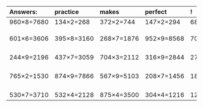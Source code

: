 | Answers: | practice | makes | perfect | ! |
| :--- | :--- | :--- | :--- | :--- |
| 960×8=7680 | 134×2=268 | 372×2=744 | 147×2=294 | 681×2=1362 | 
|   |   |   |   |   | 
|   |   |   |   |   | 
|   |   |   |   |   | 
| 601×6=3606 | 395×8=3160 | 268×7=1876 | 952×9=8568 | 700×7=4900 | 
|   |   |   |   |   | 
|   |   |   |   |   | 
|   |   |   |   |   | 
|   |   |   |   |   | 
| 244×9=2196 | 437×7=3059 | 704×3=2112 | 316×9=2844 | 278×6=1668 | 
|   |   |   |   |   | 
|   |   |   |   |   | 
|   |   |   |   |   | 
|   |   |   |   |   | 
| 765×2=1530 | 874×9=7866 | 567×9=5103 | 208×7=1456 | 184×4=736 | 
|   |   |   |   |   | 
|   |   |   |   |   | 
|   |   |   |   |   | 
|   |   |   |   |   | 
| 530×7=3710 | 532×4=2128 | 875×4=3500 | 304×4=1216 | 123×3=369 | 
